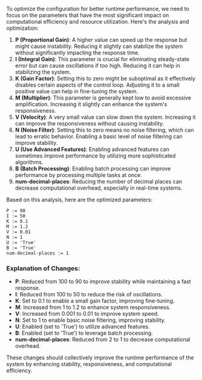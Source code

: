 To optimize the configuration for better runtime performance, we need to focus on the parameters that have the most significant impact on computational efficiency and resource utilization. Here's the analysis and optimization:

1. **P (Proportional Gain)**: A higher value can speed up the response but might cause instability. Reducing it slightly can stabilize the system without significantly impacting the response time.
2. **I (Integral Gain)**: This parameter is crucial for eliminating steady-state error but can cause oscillations if too high. Reducing it can help in stabilizing the system.
3. **K (Gain Factor)**: Setting this to zero might be suboptimal as it effectively disables certain aspects of the control loop. Adjusting it to a small positive value can help in fine-tuning the system.
4. **M (Multiplier)**: This parameter is generally kept low to avoid excessive amplification. Increasing it slightly can enhance the system's responsiveness.
5. **V (Velocity)**: A very small value can slow down the system. Increasing it can improve the responsiveness without causing instability.
6. **N (Noise Filter)**: Setting this to zero means no noise filtering, which can lead to erratic behavior. Enabling a basic level of noise filtering can improve stability.
7. **U (Use Advanced Features)**: Enabling advanced features can sometimes improve performance by utilizing more sophisticated algorithms.
8. **B (Batch Processing)**: Enabling batch processing can improve performance by processing multiple tasks at once.
9. **num-decimal-places**: Reducing the number of decimal places can decrease computational overhead, especially in real-time systems.

Based on this analysis, here are the optimized parameters:

```plaintext
P := 90
I := 50
K := 0.1
M := 1.2
V := 0.01
N := 1
U := 'True'
B := 'True'
num-decimal-places := 1
```

### Explanation of Changes:
- **P**: Reduced from 100 to 90 to improve stability while maintaining a fast response.
- **I**: Reduced from 100 to 50 to reduce the risk of oscillations.
- **K**: Set to 0.1 to enable a small gain factor, improving fine-tuning.
- **M**: Increased from 1 to 1.2 to enhance system responsiveness.
- **V**: Increased from 0.001 to 0.01 to improve system speed.
- **N**: Set to 1 to enable basic noise filtering, improving stability.
- **U**: Enabled (set to 'True') to utilize advanced features.
- **B**: Enabled (set to 'True') to leverage batch processing.
- **num-decimal-places**: Reduced from 2 to 1 to decrease computational overhead.

These changes should collectively improve the runtime performance of the system by enhancing stability, responsiveness, and computational efficiency.
